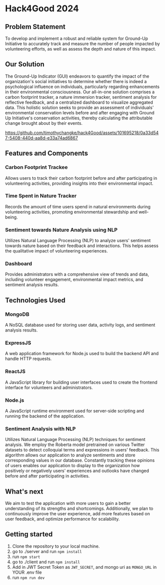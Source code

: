 # Hack4Good 2024

## Problem Statement
To develop and implement a robust and reliable system for Ground-Up Initiative to accurately track and measure the number of people impacted by volunteering efforts, as well as assess the depth and nature of this impact.

## Our Solution
The Ground-Up Indicator (GUI) endeavors to quantify the impact of the organization's social initiatives to determine whether there is indeed a psychological influence on individuals, particularly regarding enhancements in their environmental consciousness. Our all-in-one solution comprises a carbon footprint tracker, a nature immersion tracker, sentiment analysis for reflective feedback, and a centralized dashboard to visualize aggregated data. This holistic solution seeks to provide an assessment of individuals' environmental conservation levels before and after engaging with Ground Up Initiative's conservation activities, thereby calculating the attributable change brought about by their events.

https://github.com/timothychangke/hack4Good/assets/101695218/0a33d547-5408-440d-aa8d-e33a74ad6867

## Features and Components
### Carbon Footprint Trackee 
Allows users to track their carbon footprint before and after participating in volunteering activities, providing insights into their environmental impact.
### Time Spent in Nature Tracker
Records the amount of time users spend in natural environments during volunteering activities, promoting environmental stewardship and well-being.
### Sentiment towards Nature Analysis using NLP
Utilizes Natural Language Processing (NLP) to analyze users' sentiment towards nature based on their feedback and interactions. This helps assess the qualitative impact of volunteering experiences.
### Dashboard
Provides administrators with a comprehensive view of trends and data, including volunteer engagement, environmental impact metrics, and sentiment analysis results.

## Technologies Used
### MongoDB
A NoSQL database used for storing user data, activity logs, and sentiment analysis results.
### ExpressJS
A web application framework for Node.js used to build the backend API and handle HTTP requests.
### ReactJS
A JavaScript library for building user interfaces used to create the frontend interface for volunteers and administrators.
### Node.js
A JavaScript runtime environment used for server-side scripting and running the backend of the application.
### Sentiment Analysis with NLP
Utilizes Natural Language Processing (NLP) techniques for sentiment analysis. We employ the Roberta model pretrained on various Twitter datasets to detect colloquial terms and expressions in users' feedback. This algorithm allows our application to analyze sentiments and store corresponding values in our database. Constantly tracking these opinions of users enables our application to display to the organization how positively or negatively users' experiences and outlooks have changed before and after participating in activities.

## What's next
We aim to test the application with more users to gain a better understanding of its strengths and shortcomings. Additionally, we plan to continuously improve the user experience, add more features based on user feedback, and optimize performance for scalability.

## Getting started
1. Clone the repository to your local machine.
2. go to ./server and run `npm install`
3. run `npm start`
4. go to ./client and run `npm install`
5. Add in JWT Secret Token as `JWT_SECRET`, and mongo uri as `MONGO_URL` in YOUR .env file
6. run `npm run dev`
